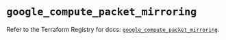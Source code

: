 # `google_compute_packet_mirroring`

Refer to the Terraform Registry for docs: [`google_compute_packet_mirroring`](https://registry.terraform.io/providers/hashicorp/google/5.43.0/docs/resources/compute_packet_mirroring).
